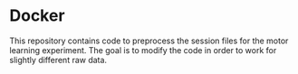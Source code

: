 # Docker
This repository contains code to preprocess the session files for the motor learning experiment. The goal is to modify the code in order to work for slightly different raw data.
